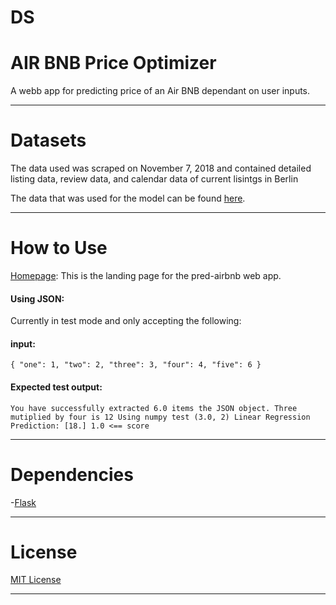 # DS

# **AIR BNB Price Optimizer**

A webb app for predicting price of an Air BNB dependant on user inputs.

---
# **Datasets**
The data used was scraped on November 7, 2018 and contained detailed listing data, review data, and calendar data of current lisintgs in Berlin

The data that was used for the model can be found [here](https://www.kaggle.com/brittabettendorf/berlin-airbnb-data#listings.csv).

---

# **How to Use**

[Homepage](https://pred-airbnb.herokuapp.com/): This is the landing page for the pred-airbnb web app.

#### Using JSON:
Currently in test mode and only accepting the following:

#### **input**: 

`{
	"one": 1,
	"two": 2,
	"three": 3,
	"four": 4,
	"five": 6
}`

#### **Expected test output**:
`You have successfully extracted 6.0 items the JSON object.
Three mutiplied by four is 12
Using numpy test (3.0, 2)
Linear Regression Prediction: [18.]
1.0 <== score`


----

# **Dependencies**

-[Flask](https://flask.palletsprojects.com/en/1.1.x/#)

---

# **License**

[MIT License](https://opensource.org/licenses/MIT)

---
